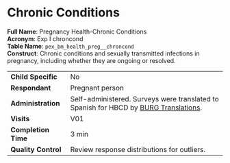 # Chronic Conditions

**Full Name**: Pregnancy Health-Chronic Conditions        
**Acronym**: Exp I chroncond                            
**Table Name**: `pex_bm_health_preg__chroncond`       
**Construct**: Chronic conditions and sexually transmitted infections in pregnancy, including whether they are ongoing or resolved.

<table style="width: 100%; border-collapse: collapse; table-layout: fixed; font-size: 16px;">
<tbody>
<tr><td><b>Child Specific</b></td>
<td>No</td></tr>
<tr><td><b>Respondant</b></td>
<td>Pregnant person</td></tr>
<tr><td><b>Administration</b></td>
<td style="word-wrap: break-word; white-space: normal;">Self-administered. Surveys were translated to Spanish for HBCD by <a href="https://burgtranslations.com/our-services/">BURG Translations</a>.</td></tr>
<tr><td><b>Visits</b></td>
<td>V01</td></tr>
<tr><td><b>Completion Time</b></td>
<td>3 min</td></tr>
<tr><td><b>Quality Control</b></td>
<td>Review response distributions for outliers.</td></tr>
</tbody>
</table>